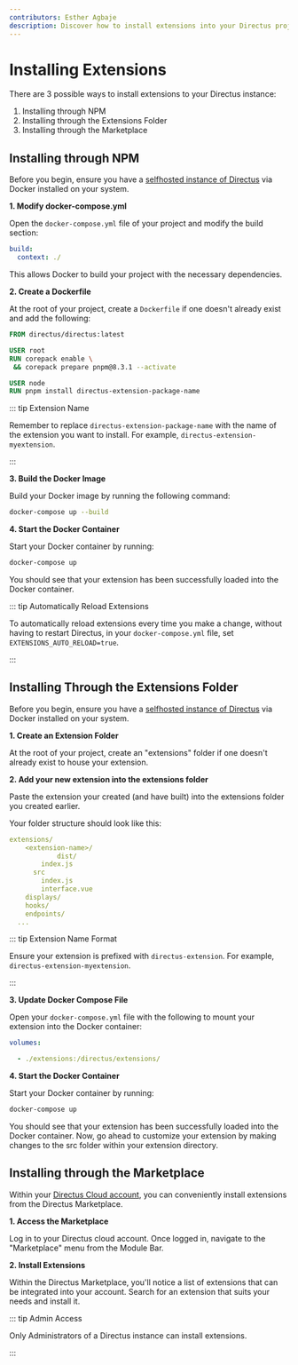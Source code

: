 ```yaml
---
contributors: Esther Agbaje
description: Discover how to install extensions into your Directus project.
---
```


# Installing Extensions

There are 3 possible ways to install extensions to your Directus instance:

1. Installing through NPM
2. Installing through the Extensions Folder
3. Installing through the Marketplace

## Installing through NPM

Before you begin, ensure you have a [selfhosted instance of Directus](/self-hosted/quickstart) via Docker installed on
your system.

**1. Modify docker-compose.yml**

Open the `docker-compose.yml` file of your project and modify the build section:

```yaml
build:
  context: ./
```

This allows Docker to build your project with the necessary dependencies.

**2. Create a Dockerfile**

At the root of your project, create a `Dockerfile` if one doesn't already exist and add the following:

```Dockerfile
FROM directus/directus:latest

USER root
RUN corepack enable \
 && corepack prepare pnpm@8.3.1 --activate

USER node
RUN pnpm install directus-extension-package-name
```

::: tip Extension Name

Remember to replace `directus-extension-package-name` with the name of the extension you want to install. For example,
`directus-extension-myextension`.

:::

**3. Build the Docker Image**

Build your Docker image by running the following command:

```bash
docker-compose up --build
```

**4. Start the Docker Container**

Start your Docker container by running:

```bash
docker-compose up
```

You should see that your extension has been successfully loaded into the Docker container.

::: tip Automatically Reload Extensions

To automatically reload extensions every time you make a change, without having to restart Directus, in your
`docker-compose.yml` file, set `EXTENSIONS_AUTO_RELOAD=true`.

:::

## Installing Through the Extensions Folder

Before you begin, ensure you have a [selfhosted instance of Directus](/self-hosted/quickstart) via Docker installed on
your system.

**1. Create an Extension Folder**

At the root of your project, create an "extensions" folder if one doesn't already exist to house your extension.

**2. Add your new extension into the extensions folder**

Paste the extension your created (and have built) into the extensions folder you created earlier.

Your folder structure should look like this:

```yaml
extensions/
	<extension-name>/
			dist/
        index.js
      src
        index.js
        interface.vue
	displays/
	hooks/
	endpoints/
  ...
```

::: tip Extension Name Format

Ensure your extension is prefixed with `directus-extension`. For example, `directus-extension-myextension`.

:::

**3. Update Docker Compose File**

Open your `docker-compose.yml` file with the following to mount your extension into the Docker container:

```yaml
volumes:

  - ./extensions:/directus/extensions/
```

**4. Start the Docker Container**

Start your Docker container by running:

```bash
docker-compose up
```

You should see that your extension has been successfully loaded into the Docker container. Now, go ahead to customize
your extension by making changes to the src folder within your extension directory.

## Installing through the Marketplace

Within your [Directus Cloud account](https://directus.cloud), you can conveniently install extensions from the Directus
Marketplace.

**1. Access the Marketplace**

Log in to your Directus cloud account. Once logged in, navigate to the "Marketplace" menu from the Module Bar.

**2. Install Extensions**

Within the Directus Marketplace, you'll notice a list of extensions that can be integrated into your account. Search for
an extension that suits your needs and install it.

::: tip Admin Access

Only Administrators of a Directus instance can install extensions.

:::
